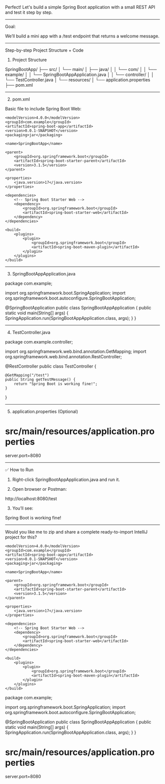 Perfect! Let's build a simple Spring Boot application with a small REST API and test it step by step.


---

Goal:

We’ll build a mini app with a /test endpoint that returns a welcome message.


---

Step-by-step Project Structure + Code

1. Project Structure

SpringBootApp/
├── src/
│   └── main/
│       ├── java/
│       │   └── com/
│       │       └── example/
│       │           └── SpringBootAppApplication.java
│       │           └── controller/
│       │               └── TestController.java
│       └── resources/
│           └── application.properties
├── pom.xml


---

2. pom.xml

Basic file to include Spring Boot Web:

<project xmlns="http://maven.apache.org/POM/4.0.0"
         xmlns:xsi="http://www.w3.org/2001/XMLSchema-instance"
         xsi:schemaLocation="http://maven.apache.org/POM/4.0.0 
         http://maven.apache.org/xsd/maven-4.0.0.xsd">

    <modelVersion>4.0.0</modelVersion>
    <groupId>com.example</groupId>
    <artifactId>spring-boot-app</artifactId>
    <version>0.0.1-SNAPSHOT</version>
    <packaging>jar</packaging>

    <name>SpringBootApp</name>

    <parent>
        <groupId>org.springframework.boot</groupId>
        <artifactId>spring-boot-starter-parent</artifactId>
        <version>3.1.5</version>
    </parent>

    <properties>
        <java.version>17</java.version>
    </properties>

    <dependencies>
        <!-- Spring Boot Starter Web -->
        <dependency>
            <groupId>org.springframework.boot</groupId>
            <artifactId>spring-boot-starter-web</artifactId>
        </dependency>
    </dependencies>

    <build>
        <plugins>
            <plugin>
                <groupId>org.springframework.boot</groupId>
                <artifactId>spring-boot-maven-plugin</artifactId>
            </plugin>
        </plugins>
    </build>
</project>


---

3. SpringBootAppApplication.java

package com.example;

import org.springframework.boot.SpringApplication;
import org.springframework.boot.autoconfigure.SpringBootApplication;

@SpringBootApplication
public class SpringBootAppApplication {
    public static void main(String[] args) {
        SpringApplication.run(SpringBootAppApplication.class, args);
    }
}


---

4. TestController.java

package com.example.controller;

import org.springframework.web.bind.annotation.GetMapping;
import org.springframework.web.bind.annotation.RestController;

@RestController
public class TestController {

    @GetMapping("/test")
    public String getTestMessage() {
        return "Spring Boot is working fine!";
    }
}


---

5. application.properties (Optional)

# src/main/resources/application.properties
server.port=8080


---

✅ How to Run

1. Right-click SpringBootAppApplication.java and run it.


2. Open browser or Postman:

http://localhost:8080/test


3. You’ll see:

Spring Boot is working fine!




---

Would you like me to zip and share a complete ready-to-import IntelliJ project for this?


<project xmlns="http://maven.apache.org/POM/4.0.0"
         xmlns:xsi="http://www.w3.org/2001/XMLSchema-instance"
         xsi:schemaLocation="http://maven.apache.org/POM/4.0.0 
         http://maven.apache.org/xsd/maven-4.0.0.xsd">

    <modelVersion>4.0.0</modelVersion>
    <groupId>com.example</groupId>
    <artifactId>spring-boot-app</artifactId>
    <version>0.0.1-SNAPSHOT</version>
    <packaging>jar</packaging>

    <name>SpringBootApp</name>

    <parent>
        <groupId>org.springframework.boot</groupId>
        <artifactId>spring-boot-starter-parent</artifactId>
        <version>3.1.5</version>
    </parent>

    <properties>
        <java.version>17</java.version>
    </properties>

    <dependencies>
        <!-- Spring Boot Starter Web -->
        <dependency>
            <groupId>org.springframework.boot</groupId>
            <artifactId>spring-boot-starter-web</artifactId>
        </dependency>
    </dependencies>

    <build>
        <plugins>
            <plugin>
                <groupId>org.springframework.boot</groupId>
                <artifactId>spring-boot-maven-plugin</artifactId>
            </plugin>
        </plugins>
    </build>
</project>

package com.example;

import org.springframework.boot.SpringApplication;
import org.springframework.boot.autoconfigure.SpringBootApplication;

@SpringBootApplication
public class SpringBootAppApplication {
    public static void main(String[] args) {
        SpringApplication.run(SpringBootAppApplication.class, args);
    }
}


# src/main/resources/application.properties
server.port=8080





